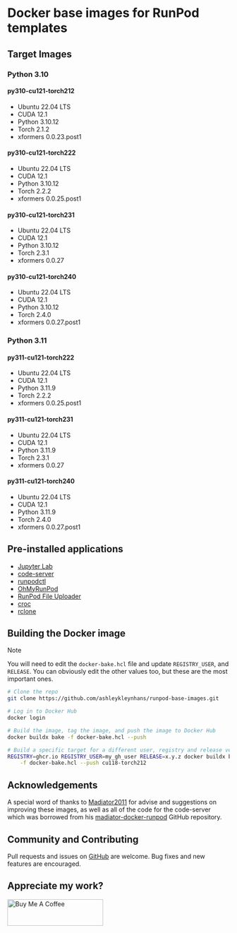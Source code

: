 # Docker base images for RunPod templates

## Target Images

### Python 3.10

#### py310-cu121-torch212

- Ubuntu 22.04 LTS
- CUDA 12.1
- Python 3.10.12
- Torch 2.1.2
- xformers 0.0.23.post1

#### py310-cu121-torch222

- Ubuntu 22.04 LTS
- CUDA 12.1
- Python 3.10.12
- Torch 2.2.2
- xformers 0.0.25.post1

#### py310-cu121-torch231

- Ubuntu 22.04 LTS
- CUDA 12.1
- Python 3.10.12
- Torch 2.3.1
- xformers 0.0.27

#### py310-cu121-torch240

- Ubuntu 22.04 LTS
- CUDA 12.1
- Python 3.10.12
- Torch 2.4.0
- xformers 0.0.27.post1

### Python 3.11

#### py311-cu121-torch222

- Ubuntu 22.04 LTS
- CUDA 12.1
- Python 3.11.9
- Torch 2.2.2
- xformers 0.0.25.post1

#### py311-cu121-torch231

- Ubuntu 22.04 LTS
- CUDA 12.1
- Python 3.11.9
- Torch 2.3.1
- xformers 0.0.27

#### py311-cu121-torch240

- Ubuntu 22.04 LTS
- CUDA 12.1
- Python 3.11.9
- Torch 2.4.0
- xformers 0.0.27.post1

## Pre-installed applications

* [Jupyter Lab](https://github.com/jupyterlab/jupyterlab)
* [code-server](https://github.com/coder/code-server)
* [runpodctl](https://github.com/runpod/runpodctl)
* [OhMyRunPod](https://github.com/kodxana/OhMyRunPod)
* [RunPod File Uploader](https://github.com/kodxana/RunPod-FilleUploader)
* [croc](https://github.com/schollz/croc)
* [rclone](https://rclone.org/)

## Building the Docker image

> [!NOTE]
> You will need to edit the `docker-bake.hcl` file and update `REGISTRY_USER`,
> and `RELEASE`.  You can obviously edit the other values too, but these
> are the most important ones.

```bash
# Clone the repo
git clone https://github.com/ashleykleynhans/runpod-base-images.git

# Log in to Docker Hub
docker login

# Build the image, tag the image, and push the image to Docker Hub
docker buildx bake -f docker-bake.hcl --push

# Build a specific target for a different user, registry and release version
REGISTRY=ghcr.io REGISTRY_USER=my_gh_user RELEASE=x.y.z docker buildx bake \
    -f docker-bake.hcl --push cu118-torch212
```

## Acknowledgements

A special word of thanks to [Madiator2011](https://github.com/kodxana) for advise
and suggestions on improving these images, as well as all of the code for the
code-server which was borrowed from his [madiator-docker-runpod](
https://github.com/kodxana/madiator-docker-runpod) GitHub repository.

## Community and Contributing

Pull requests and issues on [GitHub](https://github.com/ashleykleynhans/runpod-base-images)
are welcome. Bug fixes and new features are encouraged.

## Appreciate my work?

<a href="https://www.buymeacoffee.com/ashleyk" target="_blank"><img src="https://cdn.buymeacoffee.com/buttons/v2/default-yellow.png" alt="Buy Me A Coffee" style="height: 60px !important;width: 217px !important;" ></a>

